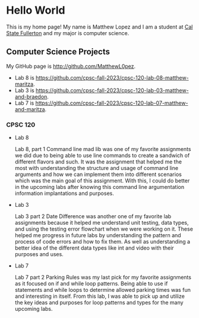 # Hello World

This is my home page! My name is Matthew Lopez and I am a student at [Cal State Fullerton](http://www.fullerton.edu/) and my major is computer science.

## Computer Science Projects

My GitHub page is http://github.com/MatthewL0pez.
* Lab 8 is https://github.com/cpsc-fall-2023/cpsc-120-lab-08-matthew-maritza.
* Lab 3 is https://github.com/cpsc-fall-2023/cpsc-120-lab-03-matthew-and-braedon. 
* Lab 7 is https://github.com/cpsc-fall-2023/cpsc-120-lab-07-matthew-and-maritza.

### CPSC 120

* Lab 8

    Lab 8, part 1 Command line mad lib was one of my favorite assignments we did due to being able to use line commands to create a sandwich of different flavors and such. It was the assignment that helped me the most with understanding the structure and usage of command line arguments and how we can implement them into different scenarios which was the main goal of this assignment. With this, I could do better in the upcoming labs after knowing this command line argumentation information implantations and purposes.    

* Lab 3
    
    Lab 3 part 2 Date Difference was another one of my favorite lab assignments because it helped me understand unit testing, data types, and using the testing error flowchart when we were working on it. These helped me progress in future labs by understanding the pattern and process of code errors and how to fix them. As well as understanding a better idea of the different data types like int and video with their purposes and uses. 

* Lab 7 

    Lab 7 part 2 Parking Rules was my last pick for my favorite assignments as it focused on if and while loop patterns. Being able to use if statements and while loops to determine allowed parking times was fun and interesting in itself. From this lab, I was able to pick up and utilize the key ideas and purposes for loop patterns and types for the many upcoming labs.



